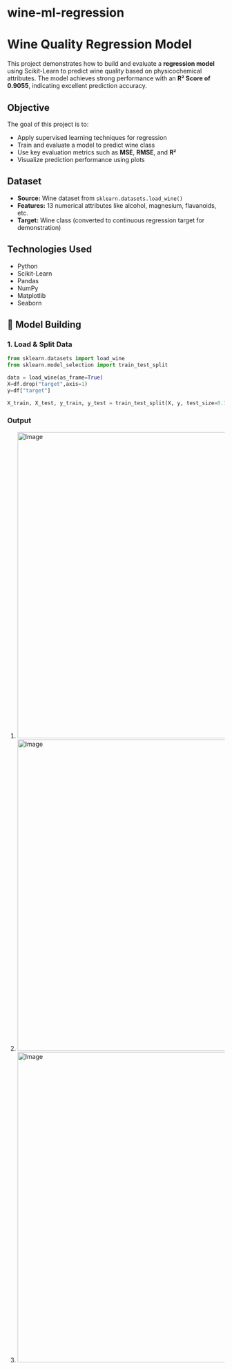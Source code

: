 # wine-ml-regression

#  Wine Quality Regression Model

This project demonstrates how to build and evaluate a **regression model** using Scikit-Learn to predict wine quality based on physicochemical attributes. 
The model achieves strong performance with an **R² Score of 0.9055**, indicating excellent prediction accuracy.


##  Objective

The goal of this project is to:
- Apply supervised learning techniques for regression
- Train and evaluate a model to predict wine class
- Use key evaluation metrics such as **MSE**, **RMSE**, and **R²**
- Visualize prediction performance using plots


##  Dataset

- **Source:** Wine dataset from `sklearn.datasets.load_wine()`
- **Features:** 13 numerical attributes like alcohol, magnesium, flavanoids, etc.
- **Target:** Wine class (converted to continuous regression target for demonstration)


##  Technologies Used

- Python
- Scikit-Learn
- Pandas
- NumPy
- Matplotlib
- Seaborn


## 🔧 Model Building

### 1. Load & Split Data

```python
from sklearn.datasets import load_wine
from sklearn.model_selection import train_test_split

data = load_wine(as_frame=True)
X=df.drop("target",axis=1)
y=df["target"]

X_train, X_test, y_train, y_test = train_test_split(X, y, test_size=0.3, random_state=42)
```
### Output 
1.   <img width="1004" height="707" alt="Image" src="https://github.com/user-attachments/assets/18d4647e-6356-40ae-8ce5-99b79ebb07e5" />

2.   <img width="995" height="719" alt="Image" src="https://github.com/user-attachments/assets/7b963585-ade0-4da4-a9d2-1746c94c2aee" />

3.   <img width="1042" height="717" alt="Image" src="https://github.com/user-attachments/assets/76f881ab-694d-45e6-92a5-191a7dbc497d" />

